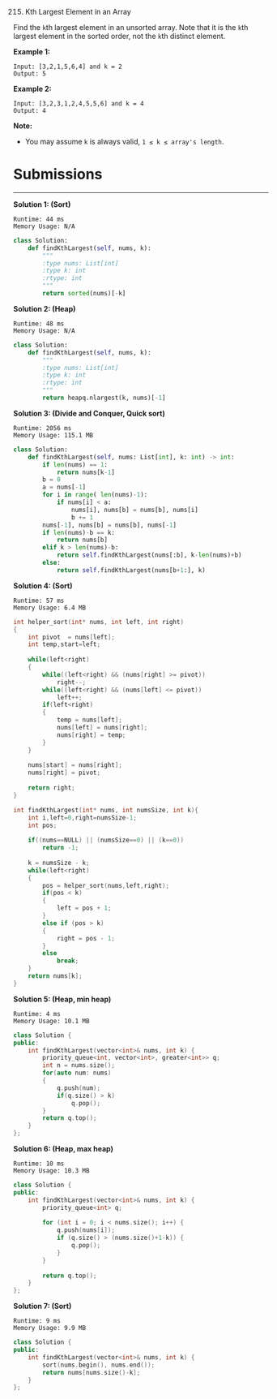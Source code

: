 215. Kth Largest Element in an Array

Find the `k`th largest element in an unsorted array. Note that it is the `k`th largest element in the sorted order, not the `k`th distinct element.

**Example 1:**
```
Input: [3,2,1,5,6,4] and k = 2
Output: 5
```

**Example 2:**
```
Input: [3,2,3,1,2,4,5,5,6] and k = 4
Output: 4
```

**Note:**

* You may assume `k` is always valid, `1 ≤ k ≤ array's length`.

# Submissions
---
**Solution 1: (Sort)**
```
Runtime: 44 ms
Memory Usage: N/A
```
```python
class Solution:
    def findKthLargest(self, nums, k):
        """
        :type nums: List[int]
        :type k: int
        :rtype: int
        """
        return sorted(nums)[-k]
```

**Solution 2: (Heap)**
```
Runtime: 48 ms
Memory Usage: N/A
```
```python
class Solution:
    def findKthLargest(self, nums, k):
        """
        :type nums: List[int]
        :type k: int
        :rtype: int
        """
        return heapq.nlargest(k, nums)[-1]
```

**Solution 3: (Divide and Conquer, Quick sort)**
```
Runtime: 2056 ms
Memory Usage: 115.1 MB
```
```python
class Solution:
    def findKthLargest(self, nums: List[int], k: int) -> int:
        if len(nums) == 1:
            return nums[k-1]
        b = 0
        a = nums[-1]
        for i in range( len(nums)-1):
            if nums[i] < a:
                nums[i], nums[b] = nums[b], nums[i]
                b += 1
        nums[-1], nums[b] = nums[b], nums[-1]
        if len(nums)-b == k:
            return nums[b]
        elif k > len(nums)-b:
            return self.findKthLargest(nums[:b], k-len(nums)+b)
        else:
            return self.findKthLargest(nums[b+1:], k)
```

**Solution 4: (Sort)**
```
Runtime: 57 ms
Memory Usage: 6.4 MB
```
```c
int helper_sort(int* nums, int left, int right)
{
    int pivot  = nums[left];
    int temp,start=left;
    
    while(left<right)
    {
        while((left<right) && (nums[right] >= pivot))
            right--;
        while((left<right) && (nums[left] <= pivot))
            left++;
        if(left<right)
        {
            temp = nums[left];
            nums[left] = nums[right];
            nums[right] = temp;
        }
    }
    
    nums[start] = nums[right];
    nums[right] = pivot;
    
    return right;
}

int findKthLargest(int* nums, int numsSize, int k){
    int i,left=0,right=numsSize-1;
    int pos;
    
    if((nums==NULL) || (numsSize==0) || (k==0))
        return -1;
    
    k = numsSize - k;
    while(left<right)
    {
        pos = helper_sort(nums,left,right);
        if(pos < k)
        {
            left = pos + 1;
        }
        else if (pos > k)
        {
            right = pos - 1;
        }
        else
            break;
    }
    return nums[k];
}
```

**Solution 5: (Heap, min heap)**
```
Runtime: 4 ms
Memory Usage: 10.1 MB
```
```c++
class Solution {
public:
    int findKthLargest(vector<int>& nums, int k) {
        priority_queue<int, vector<int>, greater<int>> q;
        int n = nums.size();
        for(auto num: nums)
        {
            q.push(num);
            if(q.size() > k)
                q.pop();
        }
        return q.top();
    }
};
```

**Solution 6: (Heap, max heap)**
```
Runtime: 10 ms
Memory Usage: 10.3 MB
```
```c++
class Solution {
public:
    int findKthLargest(vector<int>& nums, int k) {
        priority_queue<int> q;
        
        for (int i = 0; i < nums.size(); i++) {
            q.push(nums[i]);
            if (q.size() > (nums.size()+1-k)) {
                q.pop();
            }
        }
        
        return q.top();
    }
};
```

**Solution 7: (Sort)**
```
Runtime: 9 ms
Memory Usage: 9.9 MB
```
```c++
class Solution {
public:
    int findKthLargest(vector<int>& nums, int k) {
        sort(nums.begin(), nums.end());
        return nums[nums.size()-k];
    }
};
```
